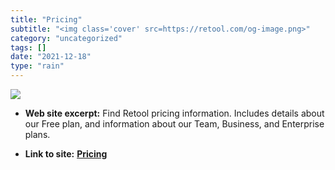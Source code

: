 ```yaml
---
title: "Pricing"
subtitle: "<img class='cover' src=https://retool.com/og-image.png>"
category: "uncategorized"
tags: []
date: "2021-12-18"
type: "rain"
---
```

<img class="cover" src=https://retool.com/og-image.png>



* **Web site excerpt:** Find Retool pricing information. Includes details about our Free plan, and information about our Team, Business, and Enterprise plans.

* **Link to site:** **[Pricing](https://retool.com/pricing/)**